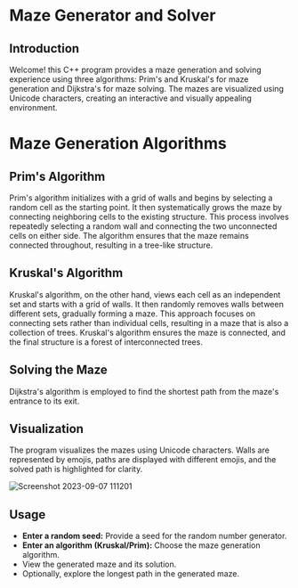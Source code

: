 # Maze Generator and Solver

## Introduction

Welcome! this C++ program provides a maze generation and solving experience using three algorithms: Prim's and Kruskal's for maze generation and Dijkstra's for maze solving. The mazes are visualized using Unicode characters, creating an interactive and visually appealing environment.

# Maze Generation Algorithms

## Prim's Algorithm
Prim's algorithm initializes with a grid of walls and begins by selecting a random cell as the starting point. It then systematically grows the maze by connecting neighboring cells to the existing structure. This process involves repeatedly selecting a random wall and connecting the two unconnected cells on either side. The algorithm ensures that the maze remains connected throughout, resulting in a tree-like structure. 

## Kruskal's Algorithm
Kruskal's algorithm, on the other hand, views each cell as an independent set and starts with a grid of walls. It then randomly removes walls between different sets, gradually forming a maze. This approach focuses on connecting sets rather than individual cells, resulting in a maze that is also a collection of trees. Kruskal's algorithm ensures the maze is connected, and the final structure is a forest of interconnected trees.

## Solving the Maze
Dijkstra's algorithm is employed to find the shortest path from the maze's entrance to its exit.

## Visualization
The program visualizes the mazes using Unicode characters. Walls are represented by emojis, paths are displayed with different emojis, and the solved path is highlighted for clarity.

![Screenshot 2023-09-07 111201](https://github.com/zahrabytes/Maze-Generation-Algo/assets/146145027/41d313c5-b73e-4e01-812b-b83a5f490a09)

## Usage
- **Enter a random seed:** Provide a seed for the random number generator.
- **Enter an algorithm (Kruskal/Prim):** Choose the maze generation algorithm.
- View the generated maze and its solution.
- Optionally, explore the longest path in the generated maze.
